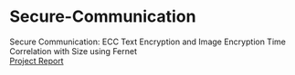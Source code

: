 # Secure-Communication
Secure Communication: ECC Text Encryption and Image Encryption Time Correlation with Size using Fernet
<br>
[Project Report ](https://www.canva.com/design/DAFhXh-VpqQ/XuQc0WD5S_YI3PCDWEbaEg/view?utm_content=DAFhXh-VpqQ&utm_campaign=designshare&utm_medium=link&utm_source=publishsharelink)
